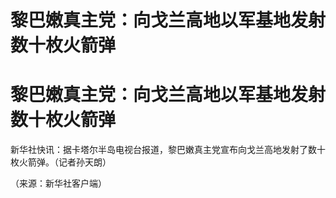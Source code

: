 # 黎巴嫩真主党：向戈兰高地以军基地发射数十枚火箭弹

# 黎巴嫩真主党：向戈兰高地以军基地发射数十枚火箭弹

新华社快讯：据卡塔尔半岛电视台报道，黎巴嫩真主党宣布向戈兰高地发射了数十枚火箭弹。（记者孙天朗）

（来源：新华社客户端）

